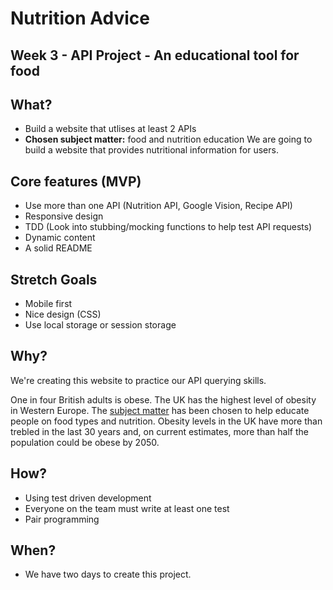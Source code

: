 # Nutrition Advice
## Week 3 - API Project - An educational tool for food

## What?
- Build a website that utlises at least 2 APIs
- **Chosen subject matter:** food and nutrition education
We are going to build a website that provides nutritional information for users.

## Core features (MVP)
- Use more than one API (Nutrition API, Google Vision, Recipe API)
- Responsive design
- TDD (Look into stubbing/mocking functions to help test API requests)
- Dynamic content
- A solid README

## Stretch Goals
- Mobile first
- Nice design (CSS)
- Use local storage or session storage

## Why?
We're creating this website to practice our API querying skills.

One in four British adults is obese. The UK has the highest level of obesity in Western Europe. The [subject matter](http://www.nhs.uk/Livewell/loseweight/Pages/statistics-and-causes-of-the-obesity-epidemic-in-the-UK.aspx) has been chosen to help educate people on food types and nutrition. Obesity levels in the UK have more than trebled in the last 30 years and, on current estimates, more than half the population could be obese by 2050.

## How?
- Using test driven development
- Everyone on the team must write at least one test
- Pair programming

## When?
- We have two days to create this project.
